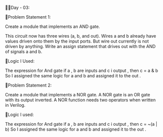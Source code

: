 👩‍💻Day - 03:

📌Problem Statement 1:

Create a module that implements an AND gate.

This circuit now has three wires (a, b, and out). Wires a and b already have values driven onto them by the input ports.
But wire out currently is not driven by anything.
Write an assign statement that drives out with the AND of signals a and b.

🧠Logic I Used:

The expression for And gate if a , b are inputs and c i output , then c = a & b
So I assigned the same logic for a and b and assigned it to the out .


📌Problem Statement 2:

Create a module that implements a NOR gate. A NOR gate is an OR gate with its output inverted. A NOR function needs two operators when written in Verilog.

🧠Logic I used:

The expression for And gate if a , b are inputs and c i output , then c = ~(a | b)
So I assigned the same logic for a and b and assigned it to the out .
